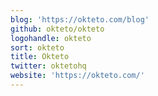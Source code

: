 ```yaml
---
blog: 'https://okteto.com/blog'
github: okteto/okteto
logohandle: okteto
sort: okteto
title: Okteto
twitter: oktetohq
website: 'https://okteto.com/'
---
```

